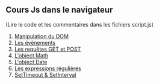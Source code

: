 ## Cours Js dans le navigateur

(Lire le code et les commentaires dans les fichiers script.js)

1. [Manipulation du DOM](https://github.com/jerostax/Js_DOM_Events_Requests/tree/master/DOM)
2. [Les évènements](https://github.com/jerostax/Js_DOM_Events_Requests/tree/master/Ev%C3%A8nements)
3. [Les requêtes GET et POST](https://github.com/jerostax/Js_DOM_Events_Requests/tree/master/Requ%C3%AAtes)
4. [L'object Math](<https://github.com/jerostax/Js_DOM_Events_Requests/tree/master/Math()>)
5. [L'object Date](<https://github.com/jerostax/Js_DOM_Events_Requests/tree/master/Date()>)
6. [Les expressions régulières](https://github.com/jerostax/Js_DOM_Events_Requests/tree/master/Expressions%20R%C3%A9guli%C3%A8res)
7. [SetTimeout & SetInterval](https://github.com/jerostax/Js_DOM_Events_Requests/tree/master/SetTimeout%20:%20SetInterval)
